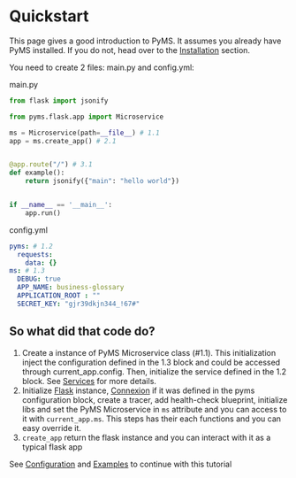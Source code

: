# Quickstart

This page gives a good introduction to PyMS. It assumes you already have PyMS installed. If you do not, head over to the [Installation](installation.md) section.

You need to create 2 files: main.py and config.yml:

main.py
```python
from flask import jsonify

from pyms.flask.app import Microservice

ms = Microservice(path=__file__) # 1.1
app = ms.create_app() # 2.1


@app.route("/") # 3.1
def example():
    return jsonify({"main": "hello world"})


if __name__ == '__main__':
    app.run()
```

config.yml
```yaml
pyms: # 1.2
  requests:
    data: {}
ms: # 1.3
  DEBUG: true
  APP_NAME: business-glossary
  APPLICATION_ROOT : ""
  SECRET_KEY: "gjr39dkjn344_!67#"
```

## So what did that code do?

1. Create a instance of PyMS Microservice class (#1.1). This initialization inject the configuration defined in the 
1.3 block and could be accessed through current_app.config. Then, initialize the service defined in the 1.2 block. See [Services](services.md) for more details.
2. Initialize [Flask](https://flask.palletsprojects.com/en/1.1.x/) instance, [Connexion](https://github.com/zalando/connexion) 
if it was defined in the pyms configuration block, create a tracer, add health-check blueprint, initialize libs and set the PyMS Microservice in
`ms` attribute and you can access to it with `current_app.ms`. This steps has their each functions and you can easy override it.
3. `create_app` return the flask instance and you can interact with it as a typical flask app



See [Configuration](configuration.md) and [Examples](examples.md) to continue with this tutorial